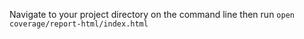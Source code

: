 Navigate to your project directory on the command line then run
```open coverage/report-html/index.html```
